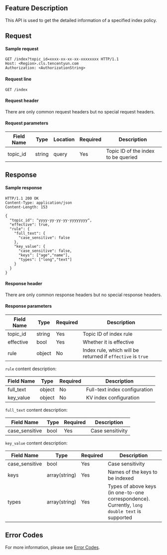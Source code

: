 ## Feature Description

This API is used to get the detailed information of a specified index policy.

## Request

#### Sample request

```shell
GET /index?topic_id=xxxx-xx-xx-xx-xxxxxxxx HTTP/1.1
Host: <Region>.cls.tencentyun.com
Authorization: <AuthorizationString>
```

#### Request line

```shell
GET /index
```

#### Request header

There are only common request headers but no special request headers.

#### Request parameters

| Field Name | Type | Location | Required | Description |
|---------------|--------|-------|---------|---------------------------|
| topic_id      | string | query | Yes      | Topic ID of the index to be queried    |

## Response

#### Sample response

```shell
HTTP/1.1 200 OK
Content-Type: application/json
Content-Length: 153

{
  "topic_id": "yyyy-yy-yy-yy-yyyyyyyy",
  "effective": true,
  "rule": {
    "full_text": {
      "case_sensitive": false
    },
    "key_value": {
      "case_sensitive": false,
      "keys": ["age","name"],
      "types": ["long","text"]
    }
  }
}
```

#### Response header

There are only common response headers but no special response headers.

#### Response parameters

| Field Name | Type | Required | Description |
|------------|--------|---------|-------------------------------|
| topic_id   | string | Yes      | Topic ID of index rule          |
| effective  | bool   | Yes      | Whether it is effective                       |
| rule       | object | No      | Index rule, which will be returned if `effective` is `true` |

`rule` content description:

| Field Name | Type | Required | Description |
|------------|--------|---------|-------------------------------|
| full_text  | object | No      | Full-text index configuration              |
| key_value  | object | No      | KV index configuration               |

`full_text` content description:

| Field Name | Type | Required | Description |
|------------|--------|---------|-------------------------------|
| case_sensitive | bool | Yes      | Case sensitivity              |

`key_value` content description:

| Field Name | Type | Required | Description |
|------------|--------|---------|-------------------------------|
| case_sensitive | bool | Yes      | Case sensitivity              |
| keys | array(string) | Yes      | Names of the keys to be indexed            |
| types| array(string) | Yes      | Types of above keys (in one-to-one correspondence). Currently, `long double text` is supported |

## Error Codes

For more information, please see [Error Codes](https://intl.cloud.tencent.com/document/product/614/12402).
